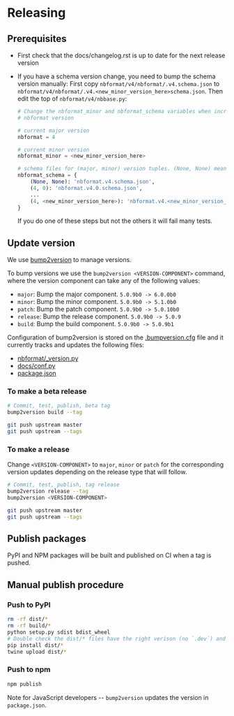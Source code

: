 # Releasing

## Prerequisites

- First check that the docs/changelog.rst is up to date for the next release version
- If you have a schema version change, you need to bump the schema version manually:
  First copy `nbformat/v4/nbformat/.v4.schema.json` to `nbformat/v4/nbformat/.v4.<new_minor_version_here>schema.json`.
  Then edit the top of `nbformat/v4/nbbase.py`:

  ```python
  # Change the nbformat_minor and nbformat_schema variables when incrementing the
  # nbformat version

  # current major version
  nbformat = 4

  # current minor version
  nbformat_minor = <new_minor_version_here>

  # schema files for (major, minor) version tuples. (None, None) means the current version
  nbformat_schema = {
      (None, None): 'nbformat.v4.schema.json',
      (4, 0): 'nbformat.v4.0.schema.json',
      ...
      (4, <new_minor_version_here>): 'nbformat.v4.<new_minor_version_here>.schema.json'
  }
  ```

  If you do one of these steps but not the others it will fail many tests.

## Update version

We use [bump2version](https://github.com/c4urself/bump2version) to manage versions.

To bump versions we use the `bump2version <VERSION-COMPONENT>` command, where the
version component can take any of the following values:

- `major`: Bump the major component. `5.0.9b0 -> 6.0.0b0`
- `minor`: Bump the minor component. `5.0.9b0 -> 5.1.0b0`
- `patch`: Bump the patch component. `5.0.9b0 -> 5.0.10b0`
- `release`: Bump the release component. `5.0.9b0 -> 5.0.9`
- `build`: Bump the build component. `5.0.9b0 -> 5.0.9b1`

Configuration of bump2version is stored on the [.bumpversion.cfg](https://github.com/jupyter/nbformat/blob/master/.bumpversion.cfg) file and it currently tracks and updates the following files:

- [nbformat/\_version.py](https://github.com/jupyter/nbformat/blob/master/nbformat/_version.py)
- [docs/conf.py](https://github.com/jupyter/nbformat/blob/master/docs/conf.py)
- [package.json](https://github.com/jupyter/nbformat/blob/master/package.json)

### To make a beta release

```bash
# Commit, test, publish, beta tag
bump2version build --tag

git push upstream master
git push upstream --tags
```

### To make a release

Change `<VERSION-COMPONENT>` to `major`, `minor` or `patch` for the corresponding
version updates depending on the release type that will follow.

```bash
# Commit, test, publish, tag release
bump2version release --tag
bump2version <VERSION-COMPONENT>

git push upstream master
git push upstream --tags
```

## Publish packages

PyPI and NPM packages will be built and published on CI when a tag is pushed.

## Manual publish procedure

### Push to PyPI

```bash
rm -rf dist/*
rm -rf build/*
python setup.py sdist bdist_wheel
# Double check the dist/* files have the right verison (no `.dev`) and install the wheel to ensure it's good
pip install dist/*
twine upload dist/*
```

### Push to npm

```bash
npm publish
```

Note for JavaScript developers -- `bump2version` updates the version in `package.json`.
